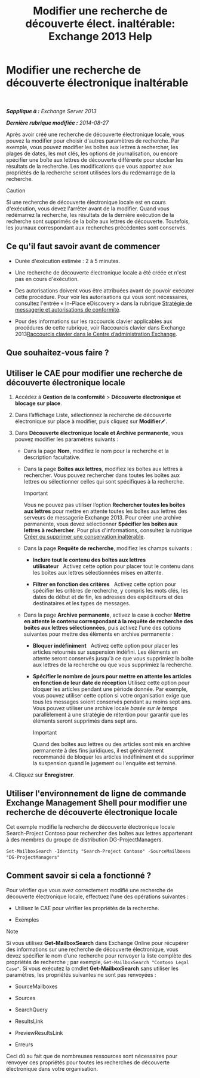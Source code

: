 ﻿---
title: 'Modifier une recherche de découverte élect. inaltérable: Exchange 2013 Help'
TOCTitle: Modifier une recherche de découverte électronique inaltérable
ms:assetid: 3162743c-cc12-4997-91e0-bcbfea8bcb17
ms:mtpsurl: https://technet.microsoft.com/fr-fr/library/Dd335182(v=EXCHG.150)
ms:contentKeyID: 50477840
ms.date: 05/23/2018
mtps_version: v=EXCHG.150
ms.translationtype: MT
---

# Modifier une recherche de découverte électronique inaltérable

 

_**Sapplique à :** Exchange Server 2013_

_**Dernière rubrique modifiée :** 2014-08-27_

Après avoir créé une recherche de découverte électronique locale, vous pouvez la modifier pour choisir d'autres paramètres de recherche. Par exemple, vous pouvez modifier les boîtes aux lettres à rechercher, les plages de dates, les mot clés, les options de journalisation, ou encore spécifier une boîte aux lettres de découverte différente pour stocker les résultats de la recherche. Les modifications que vous apportez aux propriétés de la recherche seront utilisées lors du redémarrage de la recherche.

> [!CAUTION]
> Si une recherche de découverte électronique locale est en cours d'exécution, vous devez l'arrêter avant de la modifier. Quand vous redémarrez la recherche, les résultats de la dernière exécution de la recherche sont supprimés de la boîte aux lettres de découverte. Toutefois, les journaux correspondant aux recherches précédentes sont conservés.


## Ce qu'il faut savoir avant de commencer

  - Durée d'exécution estimée : 2 à 5 minutes.

  - Une recherche de découverte électronique locale a été créée et n'est pas en cours d'exécution.

  - Des autorisations doivent vous être attribuées avant de pouvoir exécuter cette procédure. Pour voir les autorisations qui vous sont nécessaires, consultez l'entrée « In-Place eDiscovery » dans la rubrique [Stratégie de messagerie et autorisations de conformité](messaging-policy-and-compliance-permissions-exchange-2013-help.md).

  - Pour des informations sur les raccourcis clavier applicables aux procédures de cette rubrique, voir Raccourcis clavier dans Exchange 2013[Raccourcis clavier dans le Centre d’administration Exchange](keyboard-shortcuts-in-the-exchange-admin-center-exchange-online-protection-help.md).

## Que souhaitez-vous faire ?

## Utiliser le CAE pour modifier une recherche de découverte électronique locale

1.  Accédez à **Gestion de la conformité** \> **Découverte électronique et blocage sur place**.

2.  Dans l’affichage Liste, sélectionnez la recherche de découverte électronique sur place à modifier, puis cliquez sur **Modifier**![Icône Modifier](images/Bb124582.6f53ccb2-1f13-4c02-bea0-30690e6ea71d(EXCHG.150).gif "Icône Modifier").

3.  Dans **Découverte électronique locale et Archive permanente**, vous pouvez modifier les paramètres suivants :
    
      - Dans la page **Nom**, modifiez le nom pour la recherche et la description facultative.
    
      - Dans la page **Boîtes aux lettres**, modifiez les boîtes aux lettres à rechercher. Vous pouvez rechercher dans toutes les boîtes aux lettres ou sélectionner celles qui sont spécifiques à la recherche.
        
        > [!IMPORTANT]  
        > Vous ne pouvez pas utiliser l’option <strong>Rechercher toutes les boîtes aux lettres</strong> pour mettre en attente toutes les boîtes aux lettres des serveurs de messagerie Exchange 2013. Pour créer une archive permanente, vous devez sélectionner <strong>Spécifier les boîtes aux lettres à rechercher</strong>. Pour plus d'informations, consultez la rubrique <a href="https://docs.microsoft.com/fr-fr/exchange/security-and-compliance/create-or-remove-in-place-holds">Créer ou supprimer une conservation inaltérable</a>.
    
      - Dans la page **Requête de recherche**, modifiez les champs suivants :
        
          - **Inclure tout le contenu des boîtes aux lettres utilisateur**   Activez cette option pour placer tout le contenu dans les boîtes aux lettres sélectionnées mises en attente.
        
          - **Filtrer en fonction des critères**   Activez cette option pour spécifier les critères de recherche, y compris les mots clés, les dates de début et de fin, les adresses des expéditeurs et des destinataires et les types de messages.
    
      - Dans la page **Archive permanente**, activez la case à cocher **Mettre en attente le contenu correspondant à la requête de recherche des boîtes aux lettres sélectionnées**, puis activez l'une des options suivantes pour mettre des éléments en archive permanente :
        
          - **Bloquer indéfiniment**   Activez cette option pour placer les articles retournés sur suspension indéfini. Les éléments en attente seront conservés jusqu'à ce que vous supprimiez la boîte aux lettres de la recherche ou que vous supprimiez la recherche.
        
          - **Spécifier le nombre de jours pour mettre en attente les articles en fonction de leur date de réception** Utilisez cette option pour bloquer les articles pendant une période donnée. Par exemple, vous pouvez utiliser cette option si votre organisation exige que tous les messages soient conservés pendant au moins sept ans. Vous pouvez utiliser une archive locale *basée sur le temps* parallèlement à une stratégie de rétention pour garantir que les éléments seront supprimés dans sept ans.
            
            > [!important]
            > Quand des boîtes aux lettres ou des articles sont mis en archive permanente à des fins juridiques, il est généralement recommandé de bloquer les articles indéfiniment et de supprimer la suspension quand le jugement ou l'enquête est terminé.


4.  Cliquez sur **Enregistrer**.

## Utiliser l'environnement de ligne de commande Exchange Management Shell pour modifier une recherche de découverte électronique locale

Cet exemple modifie la recherche de découverte électronique locale Search-Project Contoso pour rechercher des boîtes aux lettres appartenant à des membres du groupe de distribution DG-ProjectManagers.

    Set-MailboxSearch -Identity "Search-Project Contoso" -SourceMailboxes "DG-ProjectManagers"

## Comment savoir si cela a fonctionné ?

Pour vérifier que vous avez correctement modifié une recherche de découverte électronique locale, effectuez l'une des opérations suivantes :

  - Utilisez le CAE pour vérifier les propriétés de la recherche.

  - Exemples

> [!NOTE]
> Si vous utilisez <strong>Get-MailboxSearch</strong> dans Exchange Online pour récupérer des informations sur une recherche de découverte électronique, vous devez spécifier le nom d’une recherche pour renvoyer la liste complète des propriétés de recherche ; par exemple, <code>Get-MailboxSearch &quot;Contoso Legal Case&quot;</code>. Si vous exécutez la cmdlet <strong>Get-MailboxSearch</strong> sans utiliser les paramètres, les propriétés suivantes ne sont pas renvoyées :
> <ul>
> <li><p>SourceMailboxes</p></li>
> <li><p>Sources</p></li>
> <li><p>SearchQuery</p></li>
> <li><p>ResultsLink</p></li>
> <li><p>PreviewResultsLink</p></li>
> <li><p>Erreurs</p></li></ul>
> Ceci dû au fait que de nombreuses ressources sont nécessaires pour renvoyer ces propriétés pour toutes les recherches de découverte électronique dans votre organisation.
